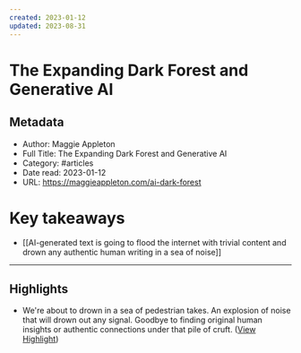 ```yaml
---
created: 2023-01-12
updated: 2023-08-31
---
```

# The Expanding Dark Forest and Generative AI

## Metadata
- Author: Maggie Appleton
- Full Title: The Expanding Dark Forest and Generative AI
- Category: #articles
- Date read: 2023-01-12
- URL: https://maggieappleton.com/ai-dark-forest
# Key takeaways
- [[AI-generated text is going to flood the internet with trivial content and drown any authentic human writing in a sea of noise]]

---

## Highlights
- We're about to drown in a sea of pedestrian takes. An explosion of noise that will drown out any signal. Goodbye to finding original human insights or authentic connections under that pile of cruft. ([View Highlight](https://read.readwise.io/read/01gpk4vqjmvhss98pcmn6sqzjp))
